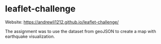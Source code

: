 # leaflet-challenge

Website: https://andrewli1212.github.io/leaflet-challenge/

The assignment was to use the dataset from geoJSON to create a map with earthquake visualization. 
